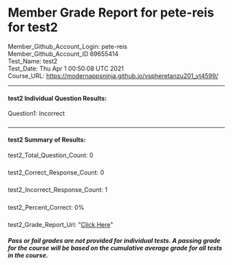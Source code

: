 # Member Grade Report for pete-reis for test2  
   
Member_Github_Account_Login: pete-reis  
Member_Github_Account_ID 69655414  
Test_Name: test2  
Test_Date: Thu Apr  1 00:50:08 UTC 2021  
Course_URL: https://modernappsninja.github.io/vspheretanzu201_vt4599/  
   
---  
#### test2 Individual Question Results:  
Question1: Incorrect  
#####  
---  
#### test2 Summary of Results:  
test2_Total_Question_Count: 0  
#####  
test2_Correct_Response_Count: 0  
#####  
test2_Incorrect_Response_Count: 1  
#####  
test2_Percent_Correct: 0%  
#####  
test2_Grade_Report_Url: "[Click Here](https://github.com/modernappsninjas/pete-reis/blob/main/static/userdata/courses/vspheretanzu201_vt4599/grade_report.pr58.test2.md)"
##### Pass or fail grades are not provided for individual tests. A passing grade for the course will be based on the cumulative average grade for all tests in the course.  
